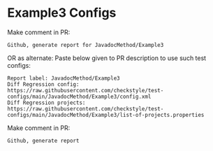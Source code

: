 # Example3 Configs
Make comment in PR:
```
Github, generate report for JavadocMethod/Example3
```
OR as alternate:
Paste below given to PR description to use such test configs:
```
Report label: JavadocMethod/Example3
Diff Regression config: https://raw.githubusercontent.com/checkstyle/test-configs/main/JavadocMethod/Example3/config.xml
Diff Regression projects: https://raw.githubusercontent.com/checkstyle/test-configs/main/JavadocMethod/Example3/list-of-projects.properties
```
Make comment in PR:
```
Github, generate report
```
